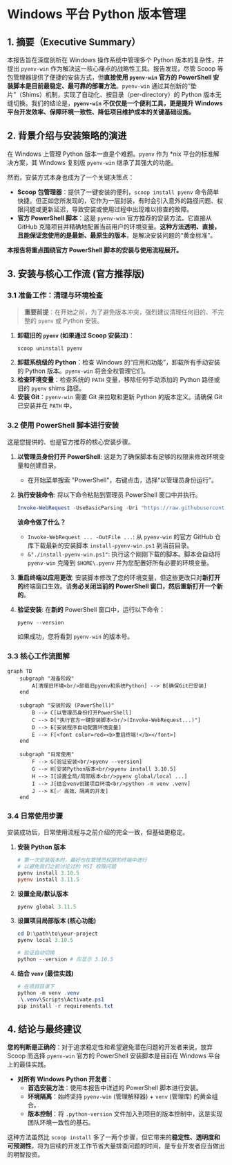 
# Windows 平台 Python 版本管理

## 1. 摘要（Executive Summary）
本报告旨在深度剖析在 Windows 操作系统中管理多个 Python 版本的复杂性，并提出 `pyenv-win` 作为解决这一核心痛点的战略性工具。报告发现，尽管 Scoop 等包管理器提供了便捷的安装方式，但**直接使用 `pyenv-win` 官方的 PowerShell 安装脚本是目前最稳定、最可靠的部署方法**。`pyenv-win` 通过其创新的“垫片”（Shims）机制，实现了自动化、按目录（per-directory）的 Python 版本无缝切换。我们的结论是，**`pyenv-win` 不仅仅是一个便利工具，更是提升 Windows 平台开发效率、保障环境一致性、降低项目维护成本的关键基础设施。**

## 2. 背景介绍与安装策略的演进
在 Windows 上管理 Python 版本一直是个难题。`pyenv` 作为 *nix 平台的标准解决方案，其 Windows 复刻版 `pyenv-win` 继承了其强大的功能。

然而，安装方式本身也成为了一个关键决策点：

*   **Scoop 包管理器**：提供了一键安装的便利，`scoop install pyenv` 命令简单快捷。但正如您所发现的，它作为一层封装，有时会引入意外的路径问题、权限问题或更新延迟，导致安装或使用过程中出现难以排查的故障。
*   **官方 PowerShell 脚本**：这是 `pyenv-win` 官方推荐的安装方法。它直接从 GitHub 克隆项目并精确地配置当前用户的环境变量。**这种方法透明、直接，且能保证您使用的是最新、最原生的版本**，是解决安装问题的“黄金标准”。

**本报告将重点围绕官方 PowerShell 脚本的安装与使用流程展开。**

## 3. 安装与核心工作流 (官方推荐版)

### 3.1 准备工作：清理与环境检查

> **重要前提**：在开始之前，为了避免版本冲突，强烈建议清理任何旧的、不完整的 `pyenv` 或 Python 安装。

1.  **卸载旧的 `pyenv` (如果通过 Scoop 安装过)**：
    ```powershell
    scoop uninstall pyenv
    ```
2.  **卸载系统级的 Python**：检查 Windows 的“应用和功能”，卸载所有手动安装的 Python 版本。`pyenv-win` 将会全权管理它们。
3.  **检查环境变量**：检查系统的 `PATH` 变量，移除任何手动添加的 Python 路径或旧的 `pyenv` shims 路径。
4.  **安装 Git**：`pyenv-win` 需要 Git 来拉取和更新 Python 的版本定义。请确保 Git 已安装并在 `PATH` 中。

### 3.2 使用 PowerShell 脚本进行安装

这是您提供的、也是官方推荐的核心安装步骤。

1.  **以管理员身份打开 PowerShell**:
    这是为了确保脚本有足够的权限来修改环境变量和创建目录。
    *   在开始菜单搜索 "PowerShell"，右键点击，选择“以管理员身份运行”。

2.  **执行安装命令**:
    将以下命令粘贴到管理员 PowerShell 窗口中并执行。
    ```powershell
    Invoke-WebRequest -UseBasicParsing -Uri "https://raw.githubusercontent.com/pyenv-win/pyenv-win/master/pyenv-win/install-pyenv-win.ps1" -OutFile "./install-pyenv-win.ps1"; &"./install-pyenv-win.ps1"
    ```
    **该命令做了什么？**
    *   `Invoke-WebRequest ... -OutFile ...`: 从 `pyenv-win` 的官方 GitHub 仓库下载最新的安装脚本 `install-pyenv-win.ps1` 到当前目录。
    *   `&"./install-pyenv-win.ps1"`: 执行这个刚刚下载的脚本。脚本会自动将 `pyenv-win` 克隆到 `$HOME\.pyenv` 并为您配置好所有必要的环境变量。

3.  **重启终端以应用更改**:
    安装脚本修改了您的环境变量，但这些更改只对**新打开的**终端窗口生效。请**务必关闭当前的 PowerShell 窗口，然后重新打开一个新的**。

4.  **验证安装**:
    在**新的** PowerShell 窗口中，运行以下命令：
    ```powershell
    pyenv --version
    ```
    如果成功，您将看到 `pyenv-win` 的版本号。

### 3.3 核心工作流图解

````mermaid
graph TD
    subgraph "准备阶段"
        A[清理旧环境<br/>卸载旧pyenv和系统Python] --> B[确保Git已安装]
    end

    subgraph "安装阶段 (PowerShell)"
        B --> C[以管理员身份打开PowerShell]
        C --> D["执行官方一键安装脚本<br/>(Invoke-WebRequest...)"]
        D --> E[安装程序自动配置环境变量]
        E --> F[<font color=red><b>重启终端!</b></font>]
    end
    
    subgraph "日常使用"
        F --> G[验证安装<br/>pyenv --version]
        G --> H[安装Python版本<br/>pyenv install 3.10.5]
        H --> I[设置全局/局部版本<br/>pyenv global/local ...]
        I --> J[结合venv创建项目环境<br/>python -m venv .venv]
        J --> K[✅ 高效、隔离的开发]
    end
````

### 3.4 日常使用步骤

安装成功后，日常使用流程与之前介绍的完全一致，但基础更稳定。

1.  **安装 Python 版本**
    ```powershell
    # 第一次安装版本时，最好也在管理员权限的终端中进行
    # 以避免我们之前讨论过的 MSI 权限问题
    pyenv install 3.10.5
    pyenv install 3.11.5
    ```

2.  **设置全局/默认版本**
    ```powershell
    pyenv global 3.11.5
    ```

3.  **设置项目局部版本 (核心功能)**
    ```powershell
    cd D:\path\to\your-project
    pyenv local 3.10.5

    # 验证自动切换
    python --version # 应显示 3.10.5
    ```

4.  **结合 `venv` (最佳实践)**
    ```powershell
    # 在项目目录下
    python -m venv .venv
    .\.venv\Scripts\Activate.ps1
    pip install -r requirements.txt
    ```

## 4. 结论与最终建议

**您的判断是正确的**：对于追求稳定性和希望避免潜在问题的开发者来说，放弃 Scoop 而选择 `pyenv-win` 官方的 PowerShell 安装脚本是目前在 Windows 平台上的最佳实践。

*   **对所有 Windows Python 开发者**：
    *   **首选安装方法**：使用本报告中详述的 PowerShell 脚本进行安装。
    *   **环境隔离**：始终坚持 `pyenv-win` (管理解释器) + `venv` (管理库) 的黄金组合。
    *   **版本控制**：将 `.python-version` 文件加入到项目的版本控制中，这是实现团队环境一致性的基石。

这种方法虽然比 `scoop install` 多了一两个步骤，但它带来的**稳定性、透明度和可预测性**，将为后续的开发工作节省大量排查问题的时间，是专业开发者应当做出的明智投资。